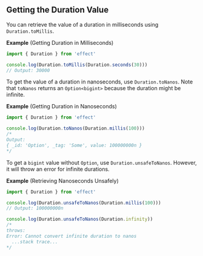 ## Getting the Duration Value

You can retrieve the value of a duration in milliseconds using `Duration.toMillis`.

**Example** (Getting Duration in Milliseconds)

```ts twoslash
import { Duration } from 'effect'

console.log(Duration.toMillis(Duration.seconds(30)))
// Output: 30000
```

To get the value of a duration in nanoseconds, use `Duration.toNanos`. Note that `toNanos` returns an `Option<bigint>` because the duration might be infinite.

**Example** (Getting Duration in Nanoseconds)

```ts twoslash
import { Duration } from 'effect'

console.log(Duration.toNanos(Duration.millis(100)))
/*
Output:
{ _id: 'Option', _tag: 'Some', value: 100000000n }
*/
```

To get a `bigint` value without `Option`, use `Duration.unsafeToNanos`. However, it will throw an error for infinite durations.

**Example** (Retrieving Nanoseconds Unsafely)

```ts twoslash
import { Duration } from 'effect'

console.log(Duration.unsafeToNanos(Duration.millis(100)))
// Output: 100000000n

console.log(Duration.unsafeToNanos(Duration.infinity))
/*
throws:
Error: Cannot convert infinite duration to nanos
  ...stack trace...
*/
```
